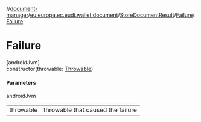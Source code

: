 //[document-manager](../../../../index.md)/[eu.europa.ec.eudi.wallet.document](../../index.md)/[StoreDocumentResult](../index.md)/[Failure](index.md)/[Failure](-failure.md)

# Failure

[androidJvm]\
constructor(throwable: [Throwable](https://kotlinlang.org/api/latest/jvm/stdlib/kotlin/-throwable/index.html))

#### Parameters

androidJvm

|           |                                   |
|-----------|-----------------------------------|
| throwable | throwable that caused the failure |
